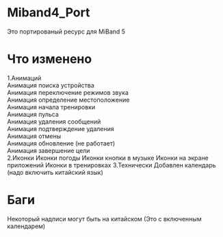 # Miband4_Port
Это портированый  ресурс для MiBand 5 

# Что изменено 
1.Анимаций        
Анимация поиска устройства      
Анимация переключение режимов звука      
Анимация определение местоположение      
Анимация начала тренировки        
Анимация пульса      
Анимация удаления сообщений    
Анимация подтверждение удаления    
Анимация отмены     
Анимация обновление (не работает)    
Анимация завершение цели    
2.Иконки
Иконки погоды
Иконки кнопки в музыке
Иконки на экране приложений
Иконки в тренировках
3.Технически
Добавлен календарь (надо включить китайский язык)

# Баги
Некоторый надписи могут быть на китайском (Это с включенным календарем)
